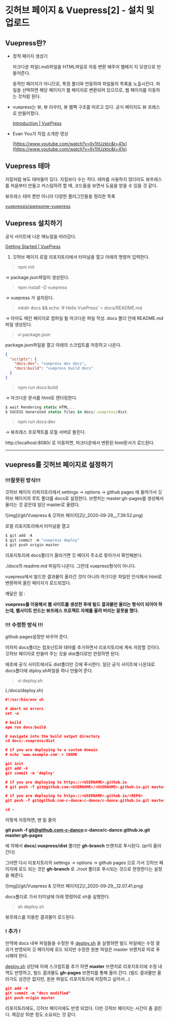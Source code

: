 # 깃허브 페이지 & Vuepress[2] - 설치 및 업로드

## Vuepress란?

- 정적 페이지 생성기

    마크다운 파일(.md)파일을 HTML파일로 자동 변환 해주어 웹페지 지 모양으로 만들어준다. 

    동적인 페이지가 아니므로, 특정 폴더와 연동하여 파일들의 목록을 노출시킨다. 파일을 선택하면 해당 페이지가 웹 페이지로 변환되어 있으므로, 웹 페이지를 이동하는 것처럼 된다. 

- vuepress는 뷰, 뷰 라우터, 뷰 웹팩 구조를 따르고 있다. 공식 페이지도 뷰 프레스로 만들어졌다.

    [Introduction | VuePress](https://vuepress.vuejs.org/guide/#features)

- Evan You가 직접 소개한 영상

    [https://www.youtube.com/watch?v=lIv1ItUzktc&t=41s](https://www.youtube.com/watch?v=lIv1ItUzktc&t=41s)


## Vuepress 테마

지킬처럼 뷰도 테마들이 있다. 지킬보다 수는 적다. 테마를 사용하지 않더라도 뷰프레스를 처음부터 만들고 커스텀하려 할 때, 코드들을 보면서 도움을 받을 수 있을 것 같다. 

뷰프레스 테마 뿐만 아니라 다양한 플러그인들을 정리한 목록

[vuepressjs/awesome-vuepress](https://github.com/vuepressjs/awesome-vuepress#plugins)


## Vuepress 설치하기

공식 사이트에 나온 매뉴얼을 따라갔다. 

[Getting Started | VuePress](https://vuepress.vuejs.org/guide/getting-started.html#manual-installation)

1. 깃허브 페이지 로컬 리포지토리에서 터미널을 열고 아래의 명령어 입력한다.

> npm init

→ package.json파일이 생성된다. 

> npm install -D vuepress

→ vuepress 가 설치된다.

> mkdir docs && echo '# Hello VuePress' > docs/README.md

→ 아마도 메인 페이지로 컴파일 될 마크다운 파일 작성. docs 폴더 안에 README.md파일 생성된다.

> vi package.json

package.json파일을 열고 아래의 스크립트를 저장하고 나온다. 

```json
{
  "scripts": {
    "docs:dev": "vuepress dev docs",
    "docs:build": "vuepress build docs"
  }
}
```

> npm run docs:build


→ 마크다운 문서를 html로 렌더링한다. 

```jsx
$ wait Rendering static HTML...
$ SUCESS Generated static files in docs/.vuepress/dist.
```


> npm run docs:dev

→ 뷰프레스 프로젝트를 로컬 서버로 돌린다.

http://localhost:8080/ 로 이동하면, 마크다운에서 변환된 html문서가 로드된다.

---

## vuepress를 깃허브 페이지로 설정하기

### !!!잘못된 방식!!!

깃허브 페이지 리파지토리에서 settings → options → github pages 에 들어가서 깃허브 페이지의 루트 폴더를 docs로 설정한다. 브랜치는 master:gh-pages를 생성해서 올리는 것 같은데 일단 master로 올렸다. 

![img](/git/Vuepress & 깃허브 페이지[2]/_2020-09-28__7.39.52.png)

로컬 리포지토리에서 터미널을 열고 

```jsx
$ git add -A
$ git commit -m "vuepress deploy"
$ git push origin master
```

리포지토리에 docs폴더가 올라가면 깃 페이지 주소로 찾아가서 확인해본다. 

./docs의 readme.md 파일이 나온다. 그런데 vuepress형식이 아니다. 

vuepress에서 빌드한 결과물이 올라간 것이 아니라 마크다운 파일만 인식해서 html로 변환하여 올린 페이지가 로드되었다. 

깨달은 점 : 

**vuepress를 이용해서 웹 사이트를 생성한 후에 빌드 결과물만 올리는 형식이 되어야 하는데, 웹사이트 만드는 뷰프레스 프로젝트 자체를 올려 버리는 잘못을 했다.** 

### !!! 수정한 방식 !!!

github pages설정만 바꾸어 준다.

어차피 docs폴더는 컴포넌트와 테마를 추가하면서 리포지토리에 계속 저장할 것이다. 깃허브 페이지로 만들어 주는 것을 dist폴더로만 한정하면 된다.

애초에 공식 사이트에서도 dist폴더만 깃에 푸시한다. 일단 공식 사이트에 나온대로 docs폴더에 diploy.sh파일을 하나 만들어 준다. 

> vi deploy.sh

(./docs/deploy.sh)

```json
#!/usr/bin/env sh

# abort on errors
set -e

# build
npm run docs:build

# navigate into the build output directory
cd docs/.vuepress/dist

# if you are deploying to a custom domain
# echo 'www.example.com' > CNAME

git init
git add -A
git commit -m 'deploy'

# if you are deploying to https://<USERNAME>.github.io
# git push -f git@github.com:<USERNAME>/<USERNAME>.github.io.git master

# if you are deploying to https://<USERNAME>.github.io/<REPO>
git push -f git@github.com-c-dance:c-dance/c-dance.github.io.git master:gh-pages

cd -
```

이렇게 저장하면, 맨 밑 줄의 

**git push -f git@github.com-c-dance:c-dance/c-dance.github.io.git master:gh-pages**

에 의해서 
**docs/.vuepress/dist** 폴더만 **gh-branch** 브랜치로 푸시된다. (pr이 올라간다)

그러면 다시 리포지토리의 settings → options → github pages 으로 가서 깃허브 페이지에 로드 되는 것은 **gh-branch** 로 ./root 폴더로 푸시되는 것으로 한정한다는 설정을 해준다.

![img](/git/Vuepress & 깃허브 페이지[2]/_2020-09-29__12.07.41.png)

docs폴더로 가서 터미널에 아래 명령어로 sh을 실행한다. 

> sh deploy.sh

뷰프레스를 이용한 결과물이 로드된다. 

### ! 추가 !

만약에 docs 내부 파일들을 수정한 후 [deploy.sh](http://deploy.sh) 을 실행하면 빌드 파일에는 수정 결과가 반영되어 깃 페이지에 로드 되지만 수정한 원본 파일은 master 브랜치로 따로 푸시해야 한다. 

[deploy.sh](http://deploy.sh)  상단에 아래 스크립트를 추가 하면 **master** 브랜치로 리포지토리에 수정 내역도 반영하고, 빌드 결과물도 **gh-pages** 브랜치를 통해 올라 간다. (빌드 결과물만 올라가도 상관은 없지만, 원본 파일도 리포지토리에 저장하고 싶어서...)

```json
git add -A
git commit -m "docs modified"
git push origin master
```

리포지토리에도, 깃허브 페이지에도 반영 되었다. 다만 깃허브 페이지는 시간이 좀 걸린다. 체감상 10분 정도 소요되는 것 같다.